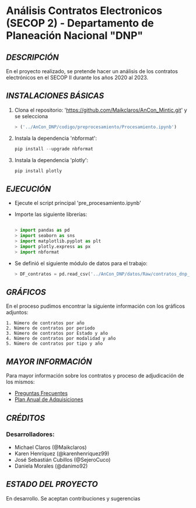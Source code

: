 # **Análisis Contratos Electronicos (SECOP 2) - Departamento de Planeación Nacional "DNP"** 
## _DESCRIPCIÓN_
En el proyecto realizado, se pretende hacer un análisis de los contratos electrónicos en el SECOP II durante los años 2020 al 2023.


## _INSTALACIONES BÁSICAS_
1. Clona el repositorio: 'https://github.com/Maikclaros/AnCon_Mintic.git' y se selecciona 
    ```Python
   > ('../AnCon_DNP/codigo/preprocesamiento/Procesamiento.ipynb')
2. Instala la dependencia 'nbformat': 
    ```Python
    pip install --upgrade nbformat
3. Instala la dependencia 'plotly': 
    ```Python
    pip install plotly
## _EJECUCIÓN_
* Ejecute el script principal 'pre_procesamiento.ipynb'
* Importe las siguiente librerías:

    ```Python

   > import pandas as pd
   > import seaborn as sns
   > import matplotlib.pyplot as plt
   > import plotly.express as px
   > import nbformat

* Se definió el siguiente módulo de datos para el trabajo: 

    ```Python
    > DF_contratos = pd.read_csv('../AnCon_DNP/datos/Raw/contratos_dnp_2020.csv')

## _GRÁFICOS_
En el proceso pudimos encontrar la siguiente información con los gráficos adjuntos:
    
    1. Número de contratos por año
    2. Número de contratos por periodo
    3. Número de contratos por Estado y año
    4. Número de contratos por modalidad y año
    5. Número de contratos por tipo y año

## _MAYOR INFORMACIÓN_
Para mayor información sobre los contratos y proceso de adjudicación de los mismos:

* [Preguntas Frecuentes](https://www.colombiacompra.gov.co/ciudadanos/preguntas-frecuentes/secop-ii)
* [Plan Anual de Adquisiciones](https://www.colombiacompra.gov.co/ciudadanos/preguntas-frecuentes/secop-ii)

## _CRÉDITOS_

### Desarrolladores: 

- Michael Claros (@Maikclaros)
- Karen Henríquez (@karenhenriquez99)
- José Sebastián Cubillos (@SejeroCuco)
- Daniela Morales (@danimo92)

## _ESTADO DEL PROYECTO_
En desarrollo. Se aceptan contribuciones y sugerencias